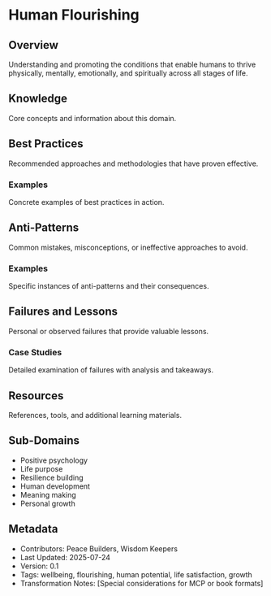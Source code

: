 # Human Flourishing

## Overview
Understanding and promoting the conditions that enable humans to thrive physically, mentally, emotionally, and spiritually across all stages of life.

## Knowledge
Core concepts and information about this domain.

## Best Practices
Recommended approaches and methodologies that have proven effective.

### Examples
Concrete examples of best practices in action.

## Anti-Patterns
Common mistakes, misconceptions, or ineffective approaches to avoid.

### Examples
Specific instances of anti-patterns and their consequences.

## Failures and Lessons
Personal or observed failures that provide valuable lessons.

### Case Studies
Detailed examination of failures with analysis and takeaways.

## Resources
References, tools, and additional learning materials.

## Sub-Domains
- Positive psychology
- Life purpose
- Resilience building
- Human development
- Meaning making
- Personal growth

## Metadata
- Contributors: Peace Builders, Wisdom Keepers
- Last Updated: 2025-07-24
- Version: 0.1
- Tags: wellbeing, flourishing, human potential, life satisfaction, growth
- Transformation Notes: [Special considerations for MCP or book formats] 
